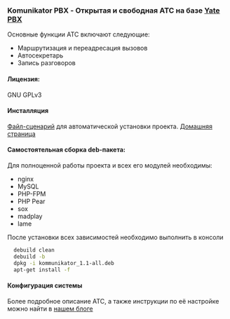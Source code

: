 ### Komunikator PBX - Открытая и свободная АТС на базе [Yate PBX](http://www.yate.ro/products.php)

Основные функции АТС включают следующие:
- Маршрутизация и переадресация вызовов
- Автосекретарь
- Запись разговоров

#### Лицензия: 
GNU GPLv3

#### Инсталляция
[Файл-сценарий](https://komunikator.ru/repos/IP-PBX.sh) для автоматической установки проекта.
[Домашняя страница](https://komunikator.ru/ip_ats)

#### Самостоятельная сборка deb-пакета:
Для полноценной работы проекта и всех его модулей необходимы:
- nginx
- MySQL
- PHP-FPM
- PHP Pear
- sox
- madplay
- lame

После установки всех зависимостей необходимо выполнить в консоли
```sh
  debuild clean
  debuild -b
  dpkg -i kommunikator_1.1-all.deb
  apt-get install -f
````

#### Конфигурация системы
Более подробное описание АТС, а также инструкции по её настройке можно найти в [нашем блоге](https://komunikator.ru/news/index.php?tags=%D0%BD%D0%B0%D1%81%D1%82%D1%80%D0%BE%D0%B9%D0%BA%D0%B0+Komunikator)
